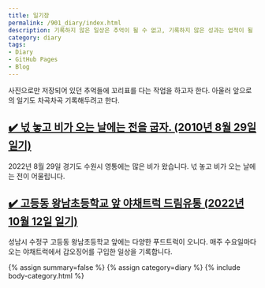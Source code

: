 ```yaml
---
title: 일기장
permalink: /901_diary/index.html
description: 기록하지 않은 일상은 추억이 될 수 없고, 기록하지 않은 성과는 업적이 될 수 없다.
category: diary
tags:
- Diary
- GitHub Pages
- Blog
---
```

사진으로만 저장되어 있던 추억들에 꼬리표를 다는 작업을 하고자 한다. 
아울러 앞으로의 일기도 차곡차곡 기록해두려고 한다. 


[✔️  넋 놓고 비가 오는 날에는 전을 굽자. (2010년 8월 29일 일기)](20100829_rainnyday '넋 놓고 비가 오는 날에는 전을 굽자.')
---


2022년 8월 29일 경기도 수원시 영통에는 많은 비가 왔습니다. 
넋 놓고 비가 오는 날에는 전이 어울립니다. 


[✔️  고등동 왕남초등학교 앞 야채트럭 드림유통 (2022년 10월 12일 일기)](20221012_고등동_왕남초등학교_야채트럭_드림유통 '성남시 수정구 고등동 왕남초등학교 앞에는 다양한 푸드트럭이 오니다. 매주 수요일마다 오는 야채트럭에서 갑오징어를 구입한 일상을 기록합니다. ')
---


성남시 수정구 고등동 왕남초등학교 앞에는 다양한 푸드트럭이 오니다. 매주 수요일마다 오는 야채트럭에서 갑오징어를 구입한 일상을 기록합니다. 


{% assign summary=false %}
{% assign category=diary %}
{% include body-category.html %}